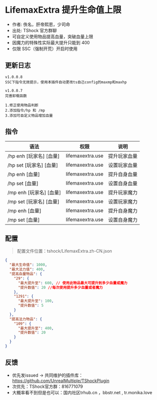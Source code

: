 # LifemaxExtra 提升生命值上限

- 作者: 佚名，肝帝熙恩，少司命
- 出处: TShock 官方群聊
- 可自定义使用物品提高血量，突破血量上限
- 因魔力的特殊性实际最大提升只能到 400
- 仅限 SSC（强制开荒）开启时使用

## 更新日志

```
v1.0.0.8
SSC下指令无效提示，使用本插件自动更改ts自己config的maxmp和maxhp

v1.0.0.7
完善卸载函数

1.修正使用物品判断
2.添加指令/hp 和 /mp
3.添加可自定义物品增加血量
```

## 指令

| 语法                    |       权限       |     说明     |
| ----------------------- | :--------------: | :----------: |
| /hp enh [玩家名] [血量] | lifemaxextra.use | 提升玩家血量 |
| /hp set [玩家名] [血量] | lifemaxextra.use | 设置玩家血量 |
| /hp enh [血量]          | lifemaxextra.use | 提升自身血量 |
| /hp set [血量]          | lifemaxextra.use | 设置自身血量 |
| /mp enh [玩家名] [血量] | lifemaxextra.use | 提升玩家魔力 |
| /mp set [玩家名] [血量] | lifemaxextra.use | 设置玩家魔力 |
| /mp enh [血量]          | lifemaxextra.use | 提升自身魔力 |
| /mp set [血量]          | lifemaxextra.use | 设置自身魔力 |

## 配置
> 配置文件位置：tshock/LifemaxExtra.zh-CN.json
```json
{
  "最大生命值": 1000,
  "最大法力值": 400,
  "提高血量物品": {
    "29": {
      "最大提升至": 600, // 使用此物品最大可提升到多少血量或魔力
      "提升数值": 20 //每次使用提升多少血量或者魔力
    },
    "1291": {
      "最大提升至": 100,
      "提升数值": 5
    }
  },
  "提高法力物品": {
    "109": {
      "最大提升至": 400,
      "提升数值": 20
    }
  }
}
```

## 反馈
- 优先发issued -> 共同维护的插件库：https://github.com/UnrealMultiple/TShockPlugin
- 次优先：TShock官方群：816771079
- 大概率看不到但是也可以：国内社区trhub.cn ，bbstr.net , tr.monika.love
